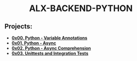 <h1 align="center"><b>ALX-BACKEND-PYTHON</b></h1>

## Projects:

- **[0x00. Python - Variable Annotations]()**
- **[0x01. Python - Async]()**
- **[0x02. Python - Async Comprehension]()**
- **[0x03. Unittests and Integration Tests]()**
